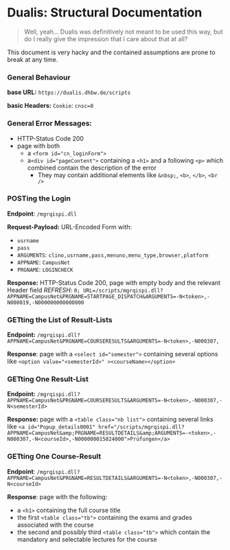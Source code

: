 # Dualis: Structural Documentation

> Well, yeah... Dualis was definitively not meant to be used this way, but do I really give the impression that I care about that at all?

This document is very hacky and the contained assumptions are prone to break at any time.


### General Behaviour
**base URL:** `https://dualis.dhbw.de/scripts`

**basic Headers:** `Cookie`: `cnsc=0`


### General Error Messages:
- HTTP-Status Code 200
- page with both
    - a `<form id="cn_loginForm">` 
    - a`<div id="pageContent">` containing a `<h1>` and a following `<p>` which combined contain the description of the error
        - They may contain additional elements like `&nbsp;`, `<b>`, `</b>`, `<br />`


### POSTing the Login
**Endpoint**: `/mgrqispi.dll`

**Request-Payload:** URL-Encoded Form with:
- `usrname`
- `pass`
- `ARGUMENTS`: `clino,usrname,pass,menuno,menu_type,browser,platform`
- `APPNAME`: `CampusNet`
- `PRGNAME`: `LOGINCHECK`

**Response:** HTTP-Status Code 200, page with empty body and the relevant Header field *REFRESH*: `0; URL=/scripts/mgrqispi.dll?APPNAME=CampusNet&PRGNAME=STARTPAGE_DISPATCH&ARGUMENTS=-N<token>,-N000019,-N000000000000000`


### GETting the List of Result-Lists
**Endpoint:** `/mgrqispi.dll?APPNAME=CampusNet&PRGNAME=COURSERESULTS&ARGUMENTS=-N<token>,-N000307,`

**Response**: page with a `<select id="semester">` containing several options like `<option value="<semesterId>" ><courseName></option>`


### GETting One Result-List
**Endpoint:** `/mgrqispi.dll?APPNAME=CampusNet&PRGNAME=COURSERESULTS&ARGUMENTS=-N<token>,-N000307,-N<semesterId>`

**Response:** page with a `<table class="nb list">` containing several links like `<a id="Popup_details0001" href="/scripts/mgrqispi.dll?APPNAME=CampusNet&amp;PRGNAME=RESULTDETAILS&amp;ARGUMENTS=-<token>,-N000307,-N<courseId>,-N000000015024000">Prüfungen</a>`


### GETting One Course-Result
**Endpoint**: `/mgrqispi.dll?APPNAME=CampusNet&PRGNAME=RESULTDETAILS&ARGUMENTS=-N<token>,-N000307,-N<courseId>`

**Response**: page with the following:
- a `<h1>` containing the full course title
- the first `<table class="tb">` containing the exams and grades associated with the course
- the second and possibly third `<table class="tb">` which contain the mandatory and selectable lectures for the course
